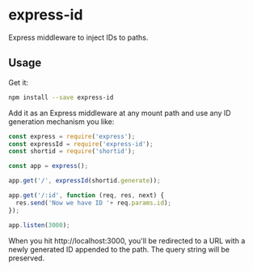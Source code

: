 # express-id

Express middleware to inject IDs to paths.

## Usage

Get it:

```sh
npm install --save express-id
```

Add it as an Express middleware at any mount path and use any ID generation mechanism you like:

```js
const express = require('express');
const expressId = require('express-id');
const shortid = require('shortid');

const app = express();

app.get('/', expressId(shortid.generate));

app.get('/:id', function (req, res, next) {
  res.send('Now we have ID '+ req.params.id);
});

app.listen(3000);

```

When you hit http://localhost:3000, you'll be redirected to a URL with a newly generated ID appended to the path. The query string will be preserved.
